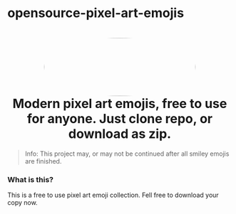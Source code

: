 # opensource-pixel-art-emojis

<h1 align="center">
  <img src="https://i.imgur.com/c3B5oup.png" width="340" height="131" style="border-radius: 50%;"/>
  <br />
  Modern pixel art emojis, free to use for anyone. Just clone repo, or download as zip.
</h1>

> Info: This project may, or may not be continued after all smiley emojis are finished.

### What is this?

This is a free to use pixel art emoji collection.
Fell free to download your copy now.
